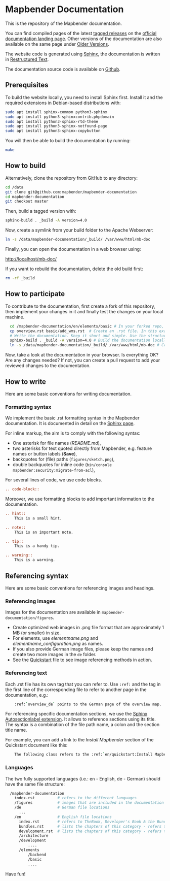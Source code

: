 # Mapbender Documentation

This is the repository of the Mapbender documentation.

You can find compiled pages of the latest [tagged releases](https://github.com/mapbender/mapbender-documentation/releases) on the [official documentation landing page](https://doc.mapbender.org/). Other versions of the documentation are also available on the same page under [Older Versions](https://doc.mapbender.org/#older-versions).

The website code is generated using [Sphinx](https://sphinx-doc.org/), the documentation is written in [Restructured Text](https://www.sphinx-doc.org/en/master/usage/restructuredtext/index.html).

The documentation source code is available on [Github](https://github.com/mapbender/mapbender-documentation).

## Prerequisites

To build the website locally, you need to install Sphinx first. Install it and the required extensions in Debian-based distributions with:

```bash
sudo apt install sphinx-common python3-sphinx
sudo apt install python3-sphinxcontrib.phpdomain
sudo apt install python3-sphinx-rtd-theme
sudo apt install python3-sphinx-notfound-page
sudo apt install python3-sphinx-copybutton
```

You will then be able to build the documentation by running:

```bash
make
```

## How to build

Alternatively, clone the repository from GitHub to any directory:

```bash
cd /data
git clone git@github.com:mapbender/mapbender-documentation
cd mapbender-documentation
git checkout master
```

Then, build a tagged version with:

```bash
sphinx-build . _build -A version=4.0
```

Now, create a symlink from your build folder to the Apache Webserver:

```bash
ln -s /data/mapbender-documentation/_build/ /var/www/html/mb-doc
```

Finally, you can open the documentation in a web browser using:

<http://localhost/mb-doc/>

If you want to rebuild the documentation, delete the old build first:

```bash
rm -rf _build
```

## How to participate

To contribute to the documentation, first create a fork of this repository, then implement your changes in it and finally test the changes on your local machine.

```bash
  cd /mapbender-documentation/en/elements/basic # In your forked repo, let's assume that you want to create a docs page that is part of the Mapbender CoreBundle. Switch to the folder where you want to put your file.
  cp overview.rst basic/add_wms.rst  # Create an .rst file. In this example, we copy the overview.rst as a template for the new documentation file.
  # Write the documentation. Keep it short and simple. Use the structure of the document and check the documentation rules below.
  sphinx-build . _build -A version=4.0 # Build the documentation locally to see what your documentation looks like. Adjust the version number (optional).
  ln -s /data/mapbender-documentation/_build/ /var/www/html/mb-doc # Create a symlink from your Sphinx build folder to your Apache web server to test the documentation locally.
```

Now, take a look at the documentation in your browser. Is everything OK? Are any changes needed? If not, you can create a pull request to add your reviewed changes to the documentation.

## How to write

Here are some basic conventions for writing documentation.

### Formatting syntax

We implement the basic .rst formatting syntax in the Mapbender documentation. It is documented in detail on the [Sphinx page](https://www.sphinx-doc.org/en/master/usage/restructuredtext/basics.html#rst-primer).

For inline markup, the aim is to comply with the following syntax:

* One asterisk for file names (*README.md*),
* two asterisks for text quoted directly from Mapbender, e.g. feature names or button labels (**Save**),
* backquotes for (file) paths (`figures/sketch.png`),
* double backquotes for inline code (``bin/console mapbender:security:migrate-from-acl``),

For several lines of code, we use code blocks.

```rst
.. code-block::
```

Moreover, we use formatting blocks to add important information to the documentation.

```rst
.. hint::
    This is a small hint.

.. note::
    This is an important note.

.. tip::
    This is a handy tip.

.. warning::
    This is a warning.
```

## Referencing syntax

Here are some basic conventions for referencing images and headings.

### Referencing images

Images for the documentation are available in `mapbender-documentation/figures`.

* Create optimized web images in .png file format that are approximately 1 MB (or smaller) in size.
* For elements, use *elementname.png* and *elementname_configuration.png* as names.
* If you also provide German image files, please keep the names and create two more images in the `de` folder.
* See the [Quickstart](en/quickstart.rst) file to see image referencing methods in action.

### Referencing text

Each .rst file has its own tag that you can refer to. Use `:ref:` and the tag in the first line of the corresponding file to refer to another page in the documentation, e.g.:

```bash
    :ref:`overview_de` points to the German page of the overview map.
```

For referencing specific documentation sections, we use the [Sphinx Autosectionlabel extension](https://www.sphinx-doc.org/en/master/usage/extensions/autosectionlabel.html). It allows to reference sections using its title. The syntax is a combination of the file path name, a colon and the section title name.

For example, you can add a link to the *Install Mapbender* section of the Quickstart document like this:

```bash
    The following class refers to the :ref:`en/quickstart:Install Mapbender` text section.
```

### Languages

The two fully supported languages (i.e.: en - English, de - German) should have the same file structure:

```bash
  /mapbender-documentation
    index.rst          # refers to the different languages
    /figures           # images that are included in the documentation
    /de                # German file locations
      ...
    /en                # English file locations
      index.rst        # refers to TheBook, Developer's Book & the Bundle Documentation
      bundles.rst      # lists the chapters of this category - refers to rst files
      development.rst  # lists the chapters of this category - refers to rst files
      /architecture
      /development
          ....
      /elements
          /backend
          /basic
          ....
```

Have fun!
